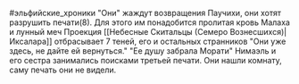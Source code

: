 #эльфийские_хроники
"Они" жаждут возвращения Паучихи, они хотят разрушить печати(8).  Для этого им понадобится пролитая кровь Малаха и лунный меч
Проекция [[Небесные Скитальцы (Семеро Вознесшихся)|Иксалара]] отбрасывает 7 теней, его и остальных странников
"Они уже здесь, не дайте ей вернуться."
"Ее душу забрала Морати"
Нимаэль и его сестра занимались поисками третьей печати. Они нашли комнату, саму печать они не видели. 